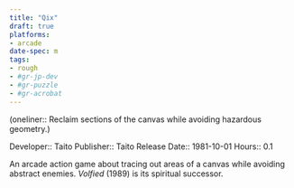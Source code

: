 ```yaml
---
title: "Qix"
draft: true
platforms:
- arcade
date-spec: m
tags:
- rough
- #gr-jp-dev 
- #gr-puzzle 
- #gr-acrobat 
---
```


(oneliner:: Reclaim sections of the canvas while avoiding hazardous geometry.)

Developer:: Taito
Publisher:: Taito
Release Date:: 1981-10-01
Hours:: 0.1

An arcade action game about tracing out areas of a canvas while avoiding abstract enemies. *Volfied* (1989) is its spiritual successor.